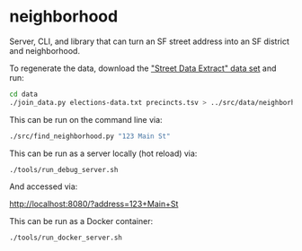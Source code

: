 # neighborhood

Server, CLI, and library that can turn an SF street address into an SF district and neighborhood.

To regenerate the data, download the ["Street Data Extract" data set](https://sfelections.org/tools/election_data/dataset.php?ATAB=d1970-01-01) and
run:

```bash
cd data
./join_data.py elections-data.txt precincts.tsv > ../src/data/neighborhood_data.tsv
```

This can be run on the command line via:

```bash
./src/find_neighborhood.py "123 Main St"
```

This can be run as a server locally (hot reload) via:

```bash
./tools/run_debug_server.sh
```

And accessed via:

<http://localhost:8080/?address=123+Main+St>

This can be run as a Docker container:

```bash
./tools/run_docker_server.sh
```
